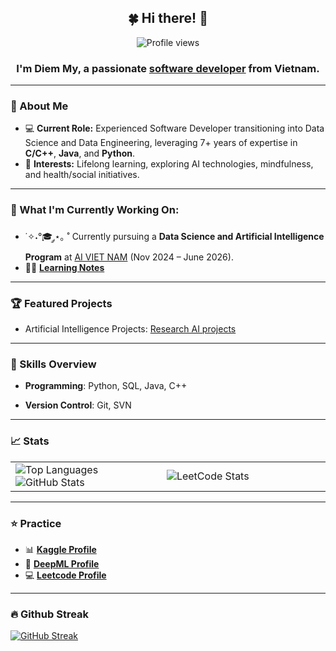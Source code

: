 <h2 align="center">🍀 Hi there! 👋</h2>
<p align="center">
  <img src="https://komarev.com/ghpvc/?username=mylethidiem&label=Profile%20views&color=0e75b6&style=flat" alt="Profile views" />
</p>

<h3 align="center">I'm <b>Diem My</b>, a passionate <a href="https://www.linkedin.com/in/lethidiemmy-gryffindor/">software developer</a> from Vietnam.</h3>

---

### 🌟 About Me  
- 💻 **Current Role:** Experienced Software Developer transitioning into Data Science and Data Engineering, leveraging 7+ years of expertise in **C/C++**, **Java**, and **Python**.
- 🌱 **Interests:** Lifelong learning, exploring AI technologies, mindfulness, and health/social initiatives.
  
---

### 🔄 What I'm Currently Working On:
- ˙✧˖°🎓 ༘⋆｡ ˚ Currently pursuing a **Data Science and Artificial Intelligence Program** at [AI VIET NAM](https://www.facebook.com/aivietnam.edu.vn) (Nov 2024 – June 2026).
- ✍🏻 **[Learning Notes](https://concrete-tray-472.notion.site/Learning-notes-15c0730a96738028bf16e05afd34bd0c?pvs=74)**  
---

### 🏆 Featured Projects
- Artificial Intelligence Projects: [Research AI projects](https://github.com/mylethidiem/AIVN_projects)
<!-- - **Predicting Customer Churn**: Built a machine learning model to predict customer churn using Python, Pandas, and Scikit-learn. [GitHub](link)
- **ETL Pipeline for E-commerce Data**: Designed and implemented a robust ETL pipeline using Apache Spark. [GitHub](link)
- **Dashboard for Health Metrics**: Created an interactive dashboard using Power BI to analyze hospital data. [GitHub](link) -->

---

### 🔑 Skills Overview
- **Programming**: Python, SQL, Java, C++  
<!-- - **Data Tools**: Pandas, NumPy, Matplotlib, Apache Spark, Hadoop  
- **Cloud Platforms**: AWS, GCP  
- **Visualization**: Power BI, Tableau  -->
- **Version Control**: Git, SVN  

---

### 📈 Stats  
<table>
  <tr>
    <td width="48%">
      <img align="center" src="https://github-readme-stats.vercel.app/api/top-langs?username=mylethidiem&show_icons=true&locale=en&layout=compact&theme=gotham&hide_border=true" alt="Top Languages" />
      <img src="https://github-readme-stats.vercel.app/api?username=mylethidiem&show_icons=true&locale=en&theme=gotham&hide_border=true" alt="GitHub Stats" />
    </td>
    <td width="52%">
      <img src="https://leetcard.jacoblin.cool/lethidiemmy961996?theme=chartreuse&font=Courier%20Prime&ext=activity" alt="LeetCode Stats" />
    </td>
  </tr>
</table>

---

### ⭐ Practice  
- 📊 **[Kaggle Profile](https://www.kaggle.com/banhmuy)**  
- 🤖 **[DeepML Profile](https://www.deep-ml.com/profile/mzOHLfAKLVauQjHcZOdJxLdgiTS2)**
- 💻 **[Leetcode Profile](https://leetcode.com/lethidiemmy961996)**  

<!-- ---

### 🎓 Certifications  
- **Google Data Analytics Professional Certificate**  
- **AWS Certified Data Engineer - Associate**  -->

---

### 🔥 Github Streak  
[![GitHub Streak](https://streak-stats.demolab.com/?user=mylethidiem)](https://streak-stats.demolab.com/?user=mylethidiem)
 
